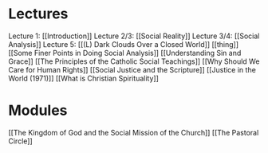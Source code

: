# Lectures
Lecture 1: [[Introduction]]
Lecture 2/3: [[Social Reality]]
Lecture 3/4: [[Social Analysis]]
Lecture 5: [[(L) Dark Clouds Over a Closed World]]
[[thing]]
[[Some Finer Points in Doing Social Analysis]]
[[Understanding Sin and Grace]]
[[The Principles of the Catholic Social Teachings]]
[[Why Should We Care for Human Rights]]
[[Social Justice and the Scripture]]
[[Justice in the World (1971)]]
[[What is Christian Spirituality]]

# Modules
[[The Kingdom of God and the Social Mission of the Church]]
[[The Pastoral Circle]]